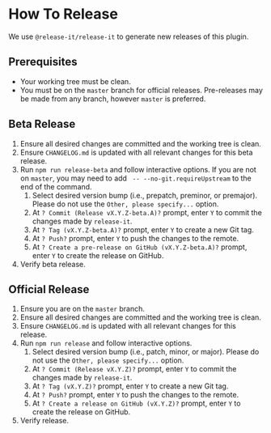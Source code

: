 # How To Release

We use `@release-it/release-it` to generate new releases of this plugin.

## Prerequisites

- Your working tree must be clean.
- You must be on the `master` branch for official releases. Pre-releases may be made from any branch, however `master` is preferred.

## Beta Release

1. Ensure all desired changes are committed and the working tree is clean.
2. Ensure `CHANGELOG.md` is updated with all relevant changes for this beta release.
3. Run `npm run release-beta` and follow interactive options. If you are not on `master`, you may need to add ` -- --no-git.requireUpstream` to the end of the command.
   1. Select desired version bump (i.e., prepatch, preminor, or premajor). Please do not use the `Other, please specify...` option.
   2. At `? Commit (Release vX.Y.Z-beta.A)?` prompt, enter `Y` to commit the changes made by `release-it`.
   3. At `? Tag (vX.Y.Z-beta.A)?` prompt, enter `Y` to create a new Git tag.
   4. At `? Push?` prompt, enter `Y` to push the changes to the remote.
   5. At `? Create a pre-release on GitHub (vX.Y.Z-beta.A)?` prompt, enter `Y` to create the release on GitHub.
4. Verify beta release.

## Official Release

1. Ensure you are on the `master` branch.
2. Ensure all desired changes are committed and the working tree is clean.
3. Ensure `CHANGELOG.md` is updated with all relevant changes for this release.
4. Run `npm run release` and follow interactive options.
   1. Select desired version bump (i.e., patch, minor, or major). Please do not use the `Other, please specify...` option.
   2. At `? Commit (Release vX.Y.Z)?` prompt, enter `Y` to commit the changes made by `release-it`.
   3. At `? Tag (vX.Y.Z)?` prompt, enter `Y` to create a new Git tag.
   4. At `? Push?` prompt, enter `Y` to push the changes to the remote.
   5. At `? Create a release on GitHub (vX.Y.Z)?` prompt, enter `Y` to create the release on GitHub.
5. Verify release.
